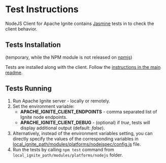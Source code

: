 # Test Instructions #

NodeJS Client for Apache Ignite contains [Jasmine](https://www.npmjs.com/package/jasmine) tests in to check the client behavior.

## Tests Installation ##

(temporary, while the NPM module is not released on [npmjs](https://www.npmjs.com))

Tests are installed along with the client.
Follow the [instructions in the main readme](../README.md#installation).

## Tests Running ##

1. Run Apache Ignite server - locally or remotely.
2. Set the environment variable:
    - **APACHE_IGNITE_CLIENT_ENDPOINTS** - comma separated list of Ignite node endpoints.
    - **APACHE_IGNITE_CLIENT_DEBUG** - (optional) if *true*, tests will display additional output (default: *false*).
3. Alternatively, instead of the environment variables setting, you can directly specify the values of the corresponding variables in [local_ignite_path/modules/platforms/nodejspec/config.js](./config.js) file.
4. Run the tests by calling `npm test` command from `local_ignite_path/modules/platforms/nodejs` folder.
